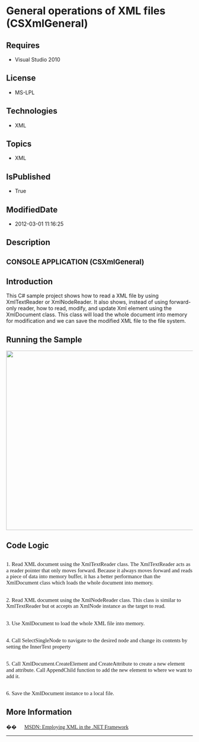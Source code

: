 # General operations of XML files (CSXmlGeneral)
## Requires
* Visual Studio 2010
## License
* MS-LPL
## Technologies
* XML
## Topics
* XML
## IsPublished
* True
## ModifiedDate
* 2012-03-01 11:16:25
## Description

<h2><span style="font-size:14.0pt; line-height:115%">CONSOLE APPLICATION </span><span style="font-size:14.0pt; line-height:115%">(</span><span class="SpellE"><span style="font-size:14.0pt; line-height:115%">CSXmlGeneral</span></span><span style="font-size:14.0pt; line-height:115%">)
</span></h2>
<h2>Introduction</h2>
<p class="MsoNormal">This C# sample project shows how to read a XML file by using
<span class="SpellE">XmlTextReader</span> or <span class="SpellE">XmlNodeReader</span>. It also shows, instead of using forward-only reader, how to read, modify, and update Xml element using the
<span class="SpellE">XmlDocument</span> class. This class will load the whole document into memory for modification and we can save the modified XML file to the file system.<span style="">
</span></p>
<h2>Running the Sample</h2>
<p class="MsoNormal"><span style=""><img src="/site/view/file/52974/1/image.png" alt="" width="576" height="485" align="middle">
</span></p>
<h2><span style="">Code Logic </span></h2>
<h2><span style="font-size:11.0pt; line-height:115%; font-family:&quot;Calibri&quot;,&quot;sans-serif&quot;; font-weight:normal">1. Read XML document using the
<span class="SpellE">XmlTextReader</span> class. The <span class="SpellE">XmlTextReader</span> acts as a reader pointer that only moves forward. Because it always moves forward and reads a piece of data into memory buffer, it has a better performance than</span><span style="font-size:11.0pt; line-height:115%; font-family:&quot;Calibri&quot;,&quot;sans-serif&quot;; font-weight:normal">
</span><span style="font-size:11.0pt; line-height:115%; font-family:&quot;Calibri&quot;,&quot;sans-serif&quot;; font-weight:normal">the
<span class="SpellE">XmlDocument</span> class which loads the whole document into memory.
</span></h2>
<h2><span style="font-size:11.0pt; line-height:115%; font-family:&quot;Calibri&quot;,&quot;sans-serif&quot;; font-weight:normal">2. Read XML document using the
<span class="SpellE">XmlNodeReader</span> class. This class is similar to <span class="SpellE">
XmlTextReader</span> but <span class="SpellE"><span class="GramE">ot</span></span> accepts an
<span class="SpellE">XmlNode</span> instance as the target to read. </span></h2>
<h2><span style="font-size:11.0pt; line-height:115%; font-family:&quot;Calibri&quot;,&quot;sans-serif&quot;; font-weight:normal">3. Use
<span class="SpellE">XmlDocument</span> to load the whole XML file into memory.
</span></h2>
<h2><span style="font-size:11.0pt; line-height:115%; font-family:&quot;Calibri&quot;,&quot;sans-serif&quot;; font-weight:normal">4. Call
<span class="SpellE">SelectSingleNode</span> to navigate to the desired node and change its contents by setting the
<span class="SpellE">InnerText</span> property </span></h2>
<h2><span style="font-size:11.0pt; line-height:115%; font-family:&quot;Calibri&quot;,&quot;sans-serif&quot;; font-weight:normal">5. Call
<span class="SpellE">XmlDocument.CreateElement</span> and <span class="SpellE">
CreateAttribute</span> to create a new element</span><span style="font-size:11.0pt; line-height:115%; font-family:&quot;Calibri&quot;,&quot;sans-serif&quot;; font-weight:normal">
</span><span style="font-size:11.0pt; line-height:115%; font-family:&quot;Calibri&quot;,&quot;sans-serif&quot;; font-weight:normal">and attribute. Call
<span class="SpellE">AppendChild</span> function to add the new element to where we want to add it.
</span></h2>
<h2><span style="font-size:11.0pt; line-height:115%; font-family:&quot;Calibri&quot;,&quot;sans-serif&quot;; font-weight:normal">6. Save the
<span class="SpellE">XmlDocument</span> instance to a local file. </span></h2>
<h2>More Information</h2>
<p class="MsoListParagraphCxSpFirst" style="margin-bottom:0cm; margin-bottom:.0001pt; line-height:normal; text-autospace:none">
<span style="font-family:Symbol"><span style="">��<span style="font:7.0pt &quot;Times New Roman&quot;">&nbsp;&nbsp;&nbsp;&nbsp;&nbsp;&nbsp;&nbsp;&nbsp;
</span></span></span><span style="font-family:������"><a href="http://msdn.microsoft.com/en-us/library/2bcctyt8.aspx">MSDN: Employing XML in the .NET Framework</a>
</span></p>
<p class="MsoListParagraphCxSpLast"></p>
<hr>
<div><a href="http://go.microsoft.com/?linkid=9759640" style="margin-top:3px"><img alt="" src="http://bit.ly/onecodelogo">
</a></div>
